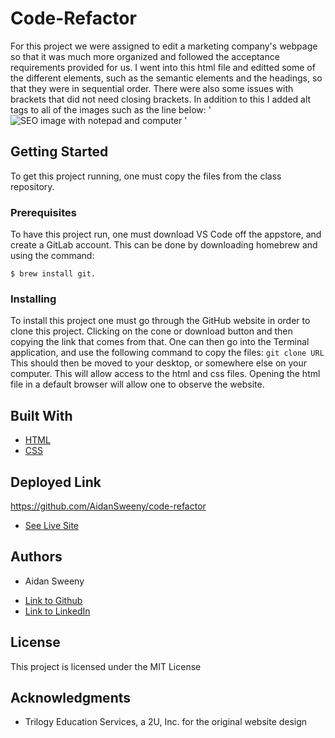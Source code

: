 # Code-Refactor

For this project we were assigned to edit a marketing company's webpage so that it was much more organized and followed the acceptance requirements provided for us. I went into this html file and editted some of the different elements, such as the semantic elements and the headings, so that they were in sequential order. There were also some issues with brackets that did not need closing brackets. In addition to this I added alt tags to all of the images such as the line below:
'
<img src="./assets/images/search-engine-optimization.jpg" class="float-left" alt = "SEO image with notepad and computer"/>
'

## Getting Started

To get this project running, one must copy the files from the class repository.

### Prerequisites

To have this project run, one must download VS Code off the appstore, and create a GitLab account. This can be done by downloading homebrew and using the command:

```
$ brew install git. 
```

### Installing

To install this project one must go through the GitHub website in order to clone this project. Clicking on the cone or download button and then copying the link that comes from that. One can then go into the Terminal application, and use the following command to copy the files:
`
git clone URL
`
This should then be moved to your desktop, or somewhere else on your computer. This will allow access to the html and css files. Opening the html file in a default browser will allow one to observe the website.

## Built With

* [HTML](https://developer.mozilla.org/en-US/docs/Web/HTML)
* [CSS](https://developer.mozilla.org/en-US/docs/Web/CSS)

## Deployed Link
https://github.com/AidanSweeny/code-refactor
* [See Live Site](#)

## Authors

* Aidan Sweeny

- [Link to Github](https://github.com/AidanSweeny)
- [Link to LinkedIn](https://www.linkedin.com/in/aidan-sweeny-81075030/)

## License

This project is licensed under the MIT License 

## Acknowledgments

* Trilogy Education Services, a 2U, Inc. for the original website design


